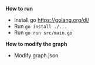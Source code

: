 **How to run**

- Install go https://golang.org/dl/
- Run `go install ./...`
- Run `go run src/main.go`

**How to modify the graph**

- Modify graph.json
